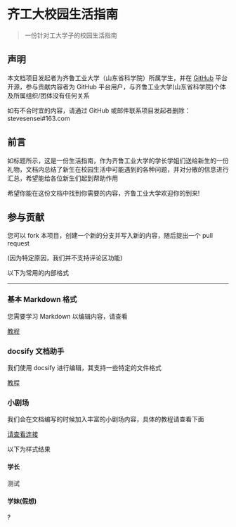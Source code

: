 # 齐工大校园生活指南

> 一份针对工大学子的校园生活指南

## 声明

本文档项目发起者为齐鲁工业大学（山东省科学院）所属学生，并在 [GitHub](https://github.com/stevesensei/QLULife) 平台开源，参与贡献内容者为 GitHub 平台用户，与齐鲁工业大学(山东省科学院)个体及所属组织/团体没有任何关系

如有不合时宜的内容，请通过 GitHub 或邮件联系项目发起者删除：stevesensei#163.com

## 前言

如标题所示，这是一份生活指南，作为齐鲁工业大学的学长学姐们送给新生的一份礼物，文档内总结了新生在校园生活中可能遇到的各种问题，并对分散的信息进行汇总，希望能给各位新生们起到帮助作用

希望你能在这份文档中找到你需要的内容，齐鲁工业大学欢迎你的到来!

## 参与贡献

您可以 fork 本项目，创建一个新的分支并写入新的内容，随后提出一个 pull request

(因为特定原因，我们并不支持评论区功能)

以下为常用的内部格式

***

### 基本 Markdown 格式

您需要学习 Markdown 以编辑内容，请查看

[教程](https://www.jianshu.com/p/1e402922ee32/)

### docsify 文档助手

我们使用 docsify 进行编辑，其支持一些特定的文件格式

[教程](https://docsify.js.org/#/zh-cn/helpers)

### 小剧场

我们会在文档编写的时候加入丰富的小剧场内容，具体的教程请查看下面

[请查看连接](https://github.com/xueelf/docsify-chat/blob/master/README.zh.md)

以下为样式结果

<!-- chat:start -->

<!-- title:小剧场测试 -->

#### **学长**

测试

#### **学妹(假想)**

?

<!-- chat:end -->
